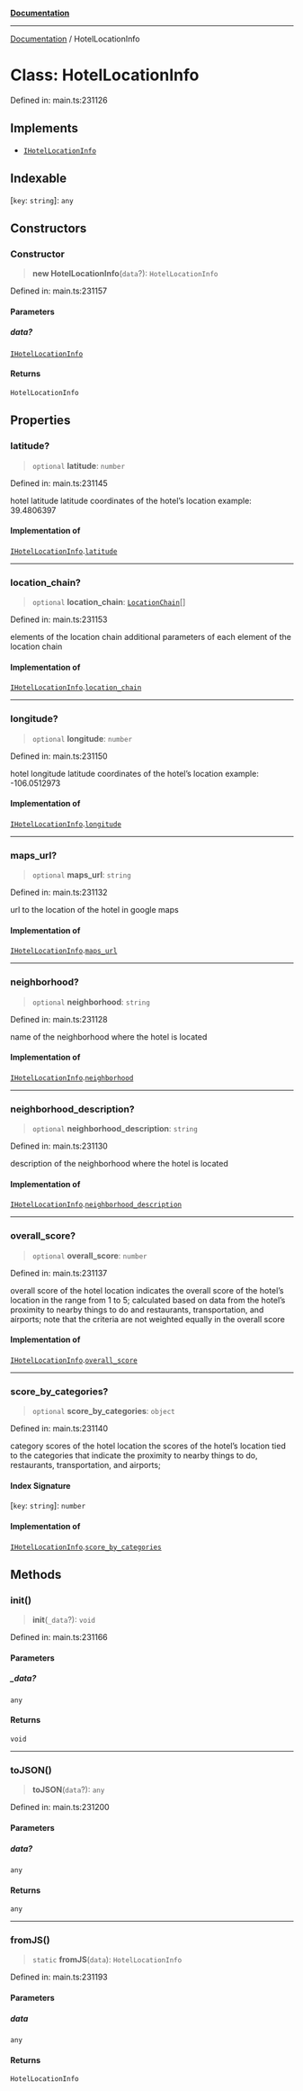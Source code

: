 [**Documentation**](../README.md)

***

[Documentation](../README.md) / HotelLocationInfo

# Class: HotelLocationInfo

Defined in: main.ts:231126

## Implements

- [`IHotelLocationInfo`](../interfaces/IHotelLocationInfo.md)

## Indexable

\[`key`: `string`\]: `any`

## Constructors

### Constructor

> **new HotelLocationInfo**(`data`?): `HotelLocationInfo`

Defined in: main.ts:231157

#### Parameters

##### data?

[`IHotelLocationInfo`](../interfaces/IHotelLocationInfo.md)

#### Returns

`HotelLocationInfo`

## Properties

### latitude?

> `optional` **latitude**: `number`

Defined in: main.ts:231145

hotel latitude
latitude coordinates of the hotel’s location
example:
39.4806397

#### Implementation of

[`IHotelLocationInfo`](../interfaces/IHotelLocationInfo.md).[`latitude`](../interfaces/IHotelLocationInfo.md#latitude)

***

### location\_chain?

> `optional` **location\_chain**: [`LocationChain`](LocationChain.md)[]

Defined in: main.ts:231153

elements of the location chain
additional parameters of each element of the location chain

#### Implementation of

[`IHotelLocationInfo`](../interfaces/IHotelLocationInfo.md).[`location_chain`](../interfaces/IHotelLocationInfo.md#location_chain)

***

### longitude?

> `optional` **longitude**: `number`

Defined in: main.ts:231150

hotel longitude
latitude coordinates of the hotel’s location
example:
-106.0512973

#### Implementation of

[`IHotelLocationInfo`](../interfaces/IHotelLocationInfo.md).[`longitude`](../interfaces/IHotelLocationInfo.md#longitude)

***

### maps\_url?

> `optional` **maps\_url**: `string`

Defined in: main.ts:231132

url to the location of the hotel in google maps

#### Implementation of

[`IHotelLocationInfo`](../interfaces/IHotelLocationInfo.md).[`maps_url`](../interfaces/IHotelLocationInfo.md#maps_url)

***

### neighborhood?

> `optional` **neighborhood**: `string`

Defined in: main.ts:231128

name of the neighborhood where the hotel is located

#### Implementation of

[`IHotelLocationInfo`](../interfaces/IHotelLocationInfo.md).[`neighborhood`](../interfaces/IHotelLocationInfo.md#neighborhood)

***

### neighborhood\_description?

> `optional` **neighborhood\_description**: `string`

Defined in: main.ts:231130

description of the neighborhood where the hotel is located

#### Implementation of

[`IHotelLocationInfo`](../interfaces/IHotelLocationInfo.md).[`neighborhood_description`](../interfaces/IHotelLocationInfo.md#neighborhood_description)

***

### overall\_score?

> `optional` **overall\_score**: `number`

Defined in: main.ts:231137

overall score of the hotel location
indicates the overall score of the hotel’s location in the range from 1 to 5;
calculated based on data from the hotel’s proximity to nearby things to do and restaurants, transportation, and airports;
note that the criteria are not weighted equally in the overall score

#### Implementation of

[`IHotelLocationInfo`](../interfaces/IHotelLocationInfo.md).[`overall_score`](../interfaces/IHotelLocationInfo.md#overall_score)

***

### score\_by\_categories?

> `optional` **score\_by\_categories**: `object`

Defined in: main.ts:231140

category scores of the hotel location
the scores of the hotel’s location tied to the categories that indicate the proximity to nearby things to do, restaurants, transportation, and airports;

#### Index Signature

\[`key`: `string`\]: `number`

#### Implementation of

[`IHotelLocationInfo`](../interfaces/IHotelLocationInfo.md).[`score_by_categories`](../interfaces/IHotelLocationInfo.md#score_by_categories)

## Methods

### init()

> **init**(`_data`?): `void`

Defined in: main.ts:231166

#### Parameters

##### \_data?

`any`

#### Returns

`void`

***

### toJSON()

> **toJSON**(`data`?): `any`

Defined in: main.ts:231200

#### Parameters

##### data?

`any`

#### Returns

`any`

***

### fromJS()

> `static` **fromJS**(`data`): `HotelLocationInfo`

Defined in: main.ts:231193

#### Parameters

##### data

`any`

#### Returns

`HotelLocationInfo`
